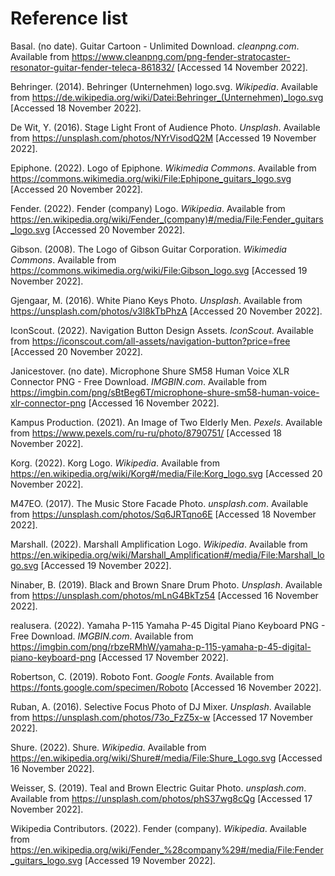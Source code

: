 ﻿# Reference list

Basal. (no date). Guitar Cartoon - Unlimited Download. _cleanpng.com_. Available from <https://www.cleanpng.com/png-fender-stratocaster-resonator-guitar-fender-teleca-861832/> [Accessed 14 November 2022].

Behringer. (2014). Behringer (Unternehmen) logo.svg. _Wikipedia_. Available from <https://de.wikipedia.org/wiki/Datei:Behringer_(Unternehmen)_logo.svg> [Accessed 18 November 2022].

De Wit, Y. (2016). Stage Light Front of Audience Photo. _Unsplash_. Available from <https://unsplash.com/photos/NYrVisodQ2M> [Accessed 19 November 2022].

Epiphone. (2022). Logo of Epiphone. _Wikimedia Commons_. Available from <https://commons.wikimedia.org/wiki/File:Ephipone_guitars_logo.svg> [Accessed 20 November 2022].

Fender. (2022). Fender (company) Logo. _Wikipedia_. Available from <https://en.wikipedia.org/wiki/Fender_(company)#/media/File:Fender_guitars_logo.svg> [Accessed 20 November 2022].

Gibson. (2008). The Logo of Gibson Guitar Corporation. _Wikimedia Commons_. Available from <https://commons.wikimedia.org/wiki/File:Gibson_logo.svg> [Accessed 19 November 2022].

Gjengaar, M. (2016). White Piano Keys Photo. _Unsplash_. Available from <https://unsplash.com/photos/v3l8kTbPhzA> [Accessed 20 November 2022].

IconScout. (2022). Navigation Button Design Assets. _IconScout_. Available from <https://iconscout.com/all-assets/navigation-button?price=free> [Accessed 20 November 2022].

Janicestover. (no date). Microphone Shure SM58 Human Voice XLR Connector PNG - Free Download. _IMGBIN.com_. Available from <https://imgbin.com/png/sBtBeg6T/microphone-shure-sm58-human-voice-xlr-connector-png> [Accessed 16 November 2022].

Kampus Production. (2021). An Image of Two Elderly Men. _Pexels_. Available from <https://www.pexels.com/ru-ru/photo/8790751/> [Accessed 18 November 2022].

Korg. (2022). Korg Logo. _Wikipedia_. Available from <https://en.wikipedia.org/wiki/Korg#/media/File:Korg_logo.svg> [Accessed 20 November 2022].

M47EO. (2017). The Music Store Facade Photo. _unsplash.com_. Available from <https://unsplash.com/photos/Sq6JRTqno6E> [Accessed 18 November 2022].

Marshall. (2022). Marshall Amplification Logo. _Wikipedia_. Available from <https://en.wikipedia.org/wiki/Marshall_Amplification#/media/File:Marshall_logo.svg> [Accessed 19 November 2022].

Ninaber, B. (2019). Black and Brown Snare Drum Photo. _Unsplash_. Available from <https://unsplash.com/photos/mLnG4BkTz54> [Accessed 16 November 2022].

realusera. (2022). Yamaha P-115 Yamaha P-45 Digital Piano Keyboard PNG - Free Download. _IMGBIN.com_. Available from <https://imgbin.com/png/rbzeRMhW/yamaha-p-115-yamaha-p-45-digital-piano-keyboard-png> [Accessed 17 November 2022].

Robertson, C. (2019). Roboto Font. _Google Fonts_. Available from <https://fonts.google.com/specimen/Roboto> [Accessed 16 November 2022].

Ruban, A. (2016). Selective Focus Photo of DJ Mixer. _Unsplash_. Available from <https://unsplash.com/photos/73o_FzZ5x-w> [Accessed 17 November 2022].

Shure. (2022). Shure. _Wikipedia_. Available from <https://en.wikipedia.org/wiki/Shure#/media/File:Shure_Logo.svg> [Accessed 16 November 2022].

Weisser, S. (2019). Teal and Brown Electric Guitar Photo. _unsplash.com_. Available from <https://unsplash.com/photos/phS37wg8cQg> [Accessed 17 November 2022].

Wikipedia Contributors. (2022). Fender (company). _Wikipedia_. Available from <https://en.wikipedia.org/wiki/Fender_%28company%29#/media/File:Fender_guitars_logo.svg> [Accessed 19 November 2022].
